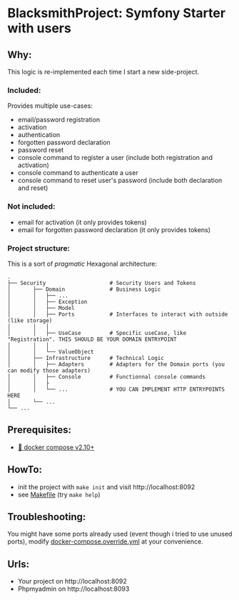 # BlacksmithProject: Symfony Starter with users

## Why:

This logic is re-implemented each time I start a new side-project.

### Included:

Provides multiple use-cases:

- email/password registration
- activation
- authentication
- forgotten password declaration
- password reset
- console command to register a user (include both registration and activation)
- console command to authenticate a user
- console command to reset user's password (include both declaration and reset)

### Not included:

- email for activation (it only provides tokens)
- email for forgotten password declaration (it only provides tokens)

### Project structure:

This is a sort of _pragmatic_ Hexagonal architecture:

```
.
├── Security                    # Security Users and Tokens
│       ├── Domain              # Business Logic
│       │   ├── ...
│       │   ├── Exception       
│       │   ├── Model           
│       │   ├── Ports           # Interfaces to interact with outside (like storage)
│       │   │
│       │   ├── UseCase         # Specific useCase, like "Registration". THIS SHOULD BE YOUR DOMAIN ENTRYPOINT
│       │   │
│       │   └── ValueObject
│       ├── Infrastructure      # Technical Logic
│       │   ├── Adapters        # Adapters for the Domain ports (you can modify those adapters)
│       │   ├── Console         # Functionnal console commands
│       │   ├
│       │   └── ...             # YOU CAN IMPLEMENT HTTP ENTRYPOINTS HERE
│       └── ...
└── ...
```

## Prerequisites:

- [🐳 docker compose v2.10+](https://docs.docker.com/compose/install/)

## HowTo:

- init the project with `make init` and visit http://localhost:8092
- see [Makefile](./Makefile) (try `make help`)

## Troubleshooting:

You might have some ports already used (event though i tried to use unused ports), modify
[docker-compose.override.yml](./docker-compose.override.yml) at your convenience.

## Urls:

- Your project on http://localhost:8092
- Phpmyadmin on http://localhost:8093